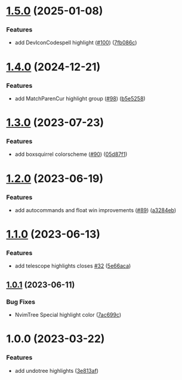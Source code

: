 # [1.5.0](https://github.com/mikesmithgh/gruvsquirrel.nvim/compare/v1.4.0...v1.5.0) (2025-01-08)


### Features

* add DevIconCodespell highlight ([#100](https://github.com/mikesmithgh/gruvsquirrel.nvim/issues/100)) ([7fb086c](https://github.com/mikesmithgh/gruvsquirrel.nvim/commit/7fb086ca3514e85b973d93be551458d54b8905cb))

# [1.4.0](https://github.com/mikesmithgh/gruvsquirrel.nvim/compare/v1.3.0...v1.4.0) (2024-12-21)


### Features

* add MatchParenCur highlight group ([#98](https://github.com/mikesmithgh/gruvsquirrel.nvim/issues/98)) ([b5e5258](https://github.com/mikesmithgh/gruvsquirrel.nvim/commit/b5e525866952cc48569d0a3e1e9adbd638b7751e))

# [1.3.0](https://github.com/mikesmithgh/gruvsquirrel.nvim/compare/v1.2.0...v1.3.0) (2023-07-23)


### Features

* add boxsquirrel colorscheme ([#90](https://github.com/mikesmithgh/gruvsquirrel.nvim/issues/90)) ([05d87f1](https://github.com/mikesmithgh/gruvsquirrel.nvim/commit/05d87f1695c02ca2447057bb6488c0bc7e15379b))

# [1.2.0](https://github.com/mikesmithgh/gruvsquirrel.nvim/compare/v1.1.0...v1.2.0) (2023-06-19)


### Features

* add autocommands and float win improvements ([#89](https://github.com/mikesmithgh/gruvsquirrel.nvim/issues/89)) ([a3284eb](https://github.com/mikesmithgh/gruvsquirrel.nvim/commit/a3284eb4484a82bcb9f01c7e59ed423d5eeb069f))

# [1.1.0](https://github.com/mikesmithgh/gruvsquirrel.nvim/compare/v1.0.1...v1.1.0) (2023-06-13)


### Features

* add telescope highlights closes [#32](https://github.com/mikesmithgh/gruvsquirrel.nvim/issues/32) ([5e66aca](https://github.com/mikesmithgh/gruvsquirrel.nvim/commit/5e66acaa04870b5cf01b6623890f328fe76c1472))

## [1.0.1](https://github.com/mikesmithgh/gruvsquirrel.nvim/compare/v1.0.0...v1.0.1) (2023-06-11)


### Bug Fixes

* NvimTree Special highlight color ([7ac699c](https://github.com/mikesmithgh/gruvsquirrel.nvim/commit/7ac699cd7e3576deb01fdf6a8368303af4e40fc6))

# 1.0.0 (2023-03-22)


### Features

* add undotree highlights ([3e813af](https://github.com/mikesmithgh/gruvsquirrel.nvim/commit/3e813af5a3041d27604e09e51582ec2a14656854))
